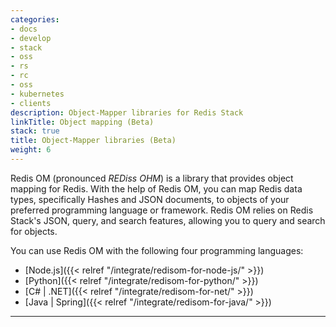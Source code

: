 ```yaml
---
categories:
- docs
- develop
- stack
- oss
- rs
- rc
- oss
- kubernetes
- clients
description: Object-Mapper libraries for Redis Stack
linkTitle: Object mapping (Beta)
stack: true
title: Object-Mapper libraries (Beta)
weight: 6
---
```


Redis OM (pronounced *REDiss OHM*) is a library that provides object mapping for Redis. With the help of Redis OM, you can map Redis data types, specifically Hashes and JSON documents, to objects of your preferred programming language or framework. Redis OM relies on Redis Stack's JSON, query, and search features, allowing you to query and search for objects. 

You can use Redis OM with the following four programming languages:

* [Node.js]({{< relref "/integrate/redisom-for-node-js/" >}})
* [Python]({{< relref "/integrate/redisom-for-python/" >}})
* [C# | .NET]({{< relref "/integrate/redisom-for-net/" >}})
* [Java | Spring]({{< relref "/integrate/redisom-for-java/" >}})

<hr/>
